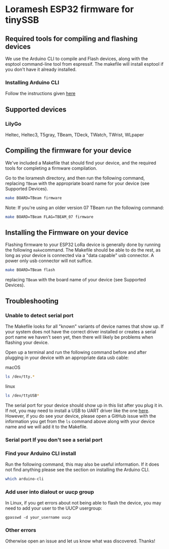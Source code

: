 # Loramesh ESP32 firmware for tinySSB

## Required tools for compiling and flashing devices


We use the Arduino CLI to compile and Flash devices, along with the esptool command-line tool from espressif.  The makefile will install esptool if you don't have it already installed.

### Installing Arduino CLI

Follow the instructions given [here](https://arduino.github.io/arduino-cli/0.20/installation/)


## Supported devices
### LilyGo 
Heltec, Heltec3, T5gray, TBeam, TDeck, TWatch, TWrist, WLpaper

## Compiling the firmware for your device

We've included a Makefile that should find your device, and the required tools for completing a firmware compilation.

Go to the loramesh directory, and then run the following command, replacing `TBeam` with the appropriate board name for your device (see Supported Devices).

```bash
make BOARD=TBeam firmware
```

Note: If you're using an older version 07 TBeam run the following command:
```bash
make BOARD=TBeam FLAG=TBEAM_07 firmware
```

## Installing the Firmware on your device

Flashing firmware to your ESP32 LoRa device is generally done by running the following `make`command.  The Makefile should be able to do the rest, as long as your device is connected via a "data capable" usb connector.  A power only usb connector will not suffice.

```bash
make BOARD=TBeam flash
```

replacing `TBeam` with the board name of your device (see Supported Devices).


## Troubleshooting
### Unable to detect serial port
The Makefile looks for all "known" variants of device names that show up.  If your system does not have the correct driver installed or creates a serial port name we haven't seen yet, then there will likely be problems when flashing your device.

Open up a terminal and run the following command before and after plugging in your device with an appropriate data usb cable:

macOS
```bash
ls /dev/tty.*
```

linux
```bash
ls /dev/ttyUSB*
```

The serial port for your device should show up in this list after you plug it in. If not, you may need to install a USB to UART driver like the one [here](https://www.silabs.com/developer-tools/usb-to-uart-bridge-vcp-drivers?tab=downloads). However, if you do see your device, please open a GitHub issue with the information you get from the `ls` command above along with your device name and we will add it to the Makefile.

### Serial port If you don't see a serial port 

### Find your Arduino CLI install

Run the following command, this may also be useful information.  If it does not find anything please see the section on installing the Arduino CLI.
```bash
which arduino-cli
```

### Add user into dialout or uucp group
In Linux, if you get errors about not being able to flash the device, you may need to add your user to the UUCP usergroup:

```
gpasswd -d your_username uucp
```

### Other errors
Otherwise open an issue and let us know what was discovered.  Thanks!





